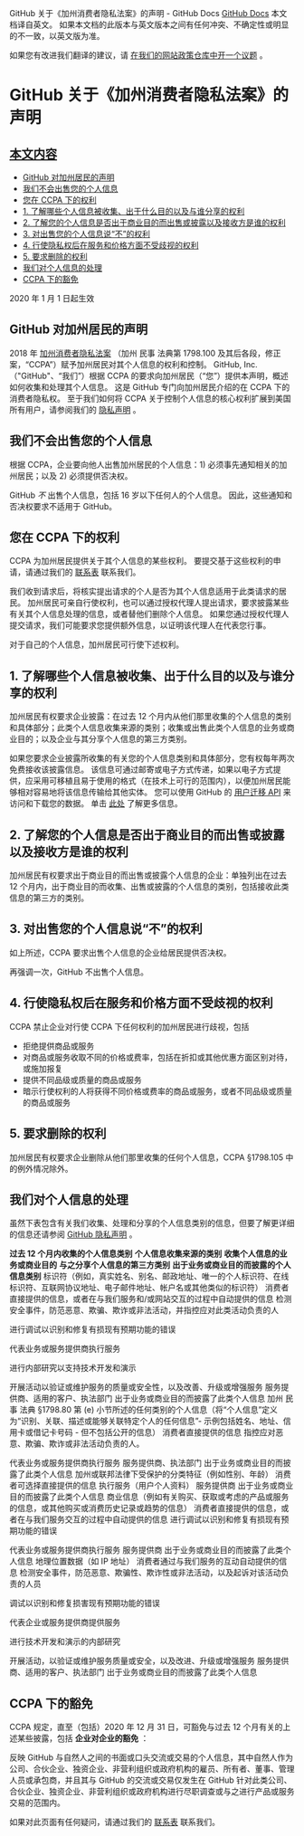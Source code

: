 GitHub 关于《加州消费者隐私法案》的声明 - GitHub Docs
[GitHub Docs](/cn)
本文档译自英文。 如果本文档的此版本与英文版本之间有任何冲突、不确定性或明显的不一致，以英文版为准。

如果您有改进我们翻译的建议，请
[在我们的网站政策仓库中开一个议题](https://github.com/github/site-policy/issues)
。

# GitHub 关于《加州消费者隐私法案》的声明

## [本文内容](#in-this-article)
- [GitHub 对加州居民的声明](#githubs-notice-to-california-residents)
- [我们不会出售您的个人信息](#we-do-not-sell-your-personal-information)
- [您在 CCPA 下的权利](#your-rights-under-the-ccpa)
- [1. 了解哪些个人信息被收集、出于什么目的以及与谁分享的权利](#1-right-to-know-what-personal-information-is-being-collected-for-what-purposes-and-with-whom-it-is-shared)
- [2. 了解您的个人信息是否出于商业目的而出售或披露以及接收方是谁的权利](#2-right-to-know-whether-your-personal-information-is-sold-or-disclosed-for-a-business-purpose-and-to-whom)
- [3. 对出售您的个人信息说“不”的权利](#3-right-to-say-no-to-the-sale-of-your-personal-information)
- [4. 行使隐私权后在服务和价格方面不受歧视的权利](#4-right-to-non-discrimination-of-service-or-price-if-you-exercise-your-privacy-rights)
- [5. 要求删除的权利](#5-right-to-deletion)
- [我们对个人信息的处理](#our-handling-of-personal-information)
- [CCPA 下的豁免](#exemptions-under-the-ccpa)

2020 年 1 月 1 日起生效

## GitHub 对加州居民的声明

2018 年
[加州消费者隐私法案](https://leginfo.legislature.ca.gov/faces/billCompareClient.xhtml?bill_id=201720180AB375)
（加州 民事 法典第 1798.100 及其后各段，修正案，“CCPA”）赋予加州居民对其个人信息的权利和控制。 GitHub, Inc. （"GitHub"、“我们”）根据 CCPA 的要求向加州居民（“您”）提供本声明，概述如何收集和处理其个人信息。 这是 GitHub 专门向加州居民介绍的在 CCPA 下的消费者隐私权。 至于我们如何将 CCPA 关于控制个人信息的核心权利扩展到美国所有用户，请参阅我们的
[隐私声明](/cn/github/site-policy/github-privacy-statement)
。

## 我们不会出售您的个人信息

根据 CCPA，企业要向他人出售加州居民的个人信息：1) 必须事先通知相关的加州居民；以及 2) 必须提供否决权。

GitHub
*不*
出售个人信息，包括 16 岁以下任何人的个人信息。 因此，这些通知和否决权要求不适用于 GitHub。

## 您在 CCPA 下的权利

CCPA 为加州居民提供关于其个人信息的某些权利。 要提交基于这些权利的申请，请通过我们的
[联系表](https://support.github.com/contact?tags=docs-policy)
联系我们。

我们收到请求后，将核实提出请求的个人是否为其个人信息适用于此类请求的居民。 加州居民可亲自行使权利，也可以通过授权代理人提出请求，要求披露某些有关其个人信息处理的信息，或者替他们删除个人信息。 如果您通过授权代理人提交请求，我们可能要求您提供额外信息，以证明该代理人在代表您行事。

对于自己的个人信息，加州居民可行使下述权利。

## 1. 了解哪些个人信息被收集、出于什么目的以及与谁分享的权利

加州居民有权要求企业披露：在过去 12 个月内从他们那里收集的个人信息的类别和具体部分；此类个人信息收集来源的类别；收集或出售此类个人信息的业务或商业目的；以及企业与其分享个人信息的第三方类别。

如果您要求企业披露所收集的有关您的个人信息类别和具体部分，您有权每年两次免费接收该披露信息。 该信息可通过邮寄或电子方式传递，如果以电子方式提供，应采用可移植且易于使用的格式（在技术上可行的范围内），以便加州居民能够相对容易地将该信息传输给其他实体。 您可以使用 GitHub 的
[用户迁移 API](/cn/rest/reference/migrations#users)
来访问和下载您的数据。 单击
[此处](https://github.blog/2018-12-19-download-your-data/)
了解更多信息。

## 2. 了解您的个人信息是否出于商业目的而出售或披露以及接收方是谁的权利

加州居民有权要求出于商业目的而出售或披露个人信息的企业：单独列出在过去 12 个月内，出于商业目的而收集、出售或披露的个人信息的类别，包括接收此类信息的第三方的类别。

## 3. 对出售您的个人信息说“不”的权利

如上所述，CCPA 要求出售个人信息的企业给居民提供否决权。

再强调一次，GitHub 不出售个人信息。

## 4. 行使隐私权后在服务和价格方面不受歧视的权利

CCPA 禁止企业对行使 CCPA 下任何权利的加州居民进行歧视，包括

- 拒绝提供商品或服务
- 对商品或服务收取不同的价格或费率，包括在折扣或其他优惠方面区别对待，或施加报复
- 提供不同品级或质量的商品或服务
- 暗示行使权利的人将获得不同价格或费率的商品或服务，或者不同品级或质量的商品或服务

## 5. 要求删除的权利

加州居民有权要求企业删除从他们那里收集的任何个人信息，CCPA §1798.105 中的例外情况除外。

## 我们对个人信息的处理

虽然下表包含有关我们收集、处理和分享的个人信息类别的信息，但要了解更详细的信息还请参阅
[GitHub 隐私声明](/cn/github/site-policy/github-privacy-statement)
。

**过去 12 个月内收集的个人信息类别**
**个人信息收集来源的类别**
**收集个人信息的业务或商业目的**
**与之分享个人信息的第三方类别**
**出于业务或商业目的而披露的个人信息类别**
标识符（例如，真实姓名、别名、邮政地址、唯一的个人标识符、在线标识符、互联网协议地址、电子邮件地址、帐户名或其他类似的标识符）
消费者直接提供的信息，或者在与我们服务和/或网站交互的过程中自动提供的信息
检测安全事件，防范恶意、欺骗、欺诈或非法活动，并指控应对此类活动负责的人

进行调试以识别和修复有损现有预期功能的错误

代表业务或服务提供商执行服务

进行内部研究以支持技术开发和演示

开展活动以验证或维护服务的质量或安全性，以及改善、升级或增强服务
服务提供商、适用的客户、执法部门
出于业务或商业目的而披露了此类个人信息
加州 民事 法典 §1798.80 第 (e) 小节所述的任何类别的个人信息（将“个人信息”定义为“识别、关联、描述或能够关联特定个人的任何信息”- 示例包括姓名、地址、信用卡或借记卡号码 - 但不包括公开的信息）
消费者直接提供的信息
指控应对恶意、欺骗、欺诈或非法活动负责的人。

代表业务或服务提供商执行服务
服务提供商、执法部门
出于业务或商业目的而披露了此类个人信息
加州或联邦法律下受保护的分类特征（例如性别、年龄）
消费者可选择直接提供的信息
执行服务（用户个人资料）
服务提供商
出于业务或商业目的而披露了此类个人信息
商业信息（例如有关购买、获取或考虑的产品或服务的信息，或其他购买或消费历史记录或趋势的信息）
消费者直接提供的信息，或者在与我们服务交互的过程中自动提供的信息
进行调试以识别和修复有损现有预期功能的错误

代表业务或服务提供商执行服务
服务提供商
出于业务或商业目的而披露了此类个人信息
地理位置数据（如 IP 地址）
消费者通过与我们服务的互动自动提供的信息
检测安全事件，防范恶意、欺骗性、欺诈性或非法活动，以及起诉对该活动负责的人员

调试以识别和修复损害现有预期功能的错误

代表企业或服务提供商提供服务

进行技术开发和演示的内部研究

开展活动，以验证或维护服务质量或安全，以及改进、升级或增强服务
服务提供商、适用的客户、执法部门
出于业务或商业目的而披露了此类个人信息

## CCPA 下的豁免

CCPA 规定，直至（包括）2020 年 12 月 31 日，可豁免与过去 12 个月有关的上述某些披露，包括
**企业对企业的豁免**
：

反映 GitHub 与自然人之间的书面或口头交流或交易的个人信息，其中自然人作为公司、合伙企业、独资企业、非营利组织或政府机构的雇员、所有者、董事、管理人员或承包商，并且其与 GitHub 的交流或交易仅发生在 GitHub 针对此类公司、合伙企业、独资企业、非营利组织或政府机构进行尽职调查或与之进行产品或服务交易的范围内。

如果对此页面有任何疑问，请通过我们的
[联系表](https://support.github.com/contact?tags=docs-policy)
联系我们。
